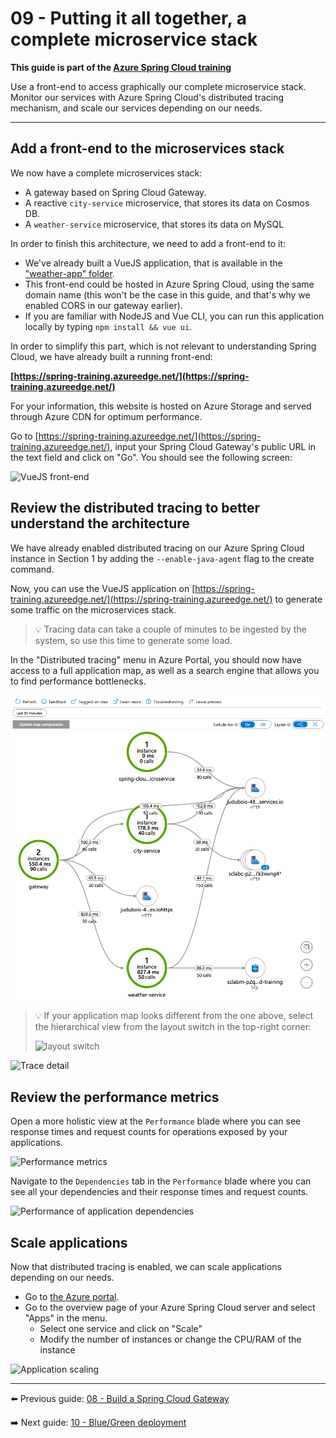 # 09 - Putting it all together, a complete microservice stack

__This guide is part of the [Azure Spring Cloud training](../README.md)__

Use a front-end to access graphically our complete microservice stack. Monitor our services with Azure Spring Cloud's distributed tracing mechanism, and scale our services depending on our needs.

---

## Add a front-end to the microservices stack

We now have a complete microservices stack:

- A gateway based on Spring Cloud Gateway.
- A reactive `city-service` microservice, that stores its data on Cosmos DB.
- A `weather-service` microservice, that stores its data on MySQL

In order to finish this architecture, we need to add a front-end to it:

- We've already built a VueJS application, that is available in the ["weather-app" folder](weather-app/).
- This front-end could be hosted in Azure Spring Cloud, using the same domain name (this won't be the case in this guide, and that's why we enabled CORS in our gateway earlier).
- If you are familiar with NodeJS and Vue CLI, you can run this application locally by typing `npm install && vue ui`.

In order to simplify this part, which is not relevant to understanding Spring Cloud, we have already built a running front-end:

__[https://spring-training.azureedge.net/](https://spring-training.azureedge.net/)__

For your information, this website is hosted on Azure Storage and served through Azure CDN for optimum performance.

Go to [https://spring-training.azureedge.net/](https://spring-training.azureedge.net/), input your Spring Cloud Gateway's public URL in the text field and click on "Go". You should see the following screen:

![VueJS front-end](media/01-vuejs-frontend.png)

## Review the distributed tracing to better understand the architecture

We have already enabled distributed tracing on our Azure Spring Cloud instance in Section 1 by adding the `--enable-java-agent` flag to the create command.

Now, you can use the VueJS application on [https://spring-training.azureedge.net/](https://spring-training.azureedge.net/) to generate some traffic on the microservices stack.

>💡 Tracing data can take a couple of minutes to be ingested by the system, so use this time to generate some load.

In the "Distributed tracing" menu in Azure Portal, you should now have access to a full application map, as well as a search engine that allows you to find performance bottlenecks.

![Distributed tracing](media/02-distributed-tracing.png)

> 💡 If your application map looks different from the one above, select the hierarchical view from the layout switch in the top-right corner:
>
> ![layout switch](media/05-layout-switch.png)

![Trace detail](media/03-trace-detail.png)

## Review the performance metrics

Open a more holistic view at the `Performance` blade where you can see response times and request counts for operations exposed by your applications.

![Performance metrics](media/09-performance.png)

Navigate to the `Dependencies` tab in the `Performance` blade where you can see all your dependencies and their response times and request counts.

![Performance of application dependencies](media/09-all-performance-dependencies.png)

## Scale applications

Now that distributed tracing is enabled, we can scale applications depending on our needs.

- Go to [the Azure portal](https://portal.azure.com/?WT.mc_id=azurespringcloud-github-judubois).
- Go to the overview page of your Azure Spring Cloud server and select "Apps" in the menu.
  - Select one service and click on "Scale"
  - Modify the number of instances or change the CPU/RAM of the instance

![Application scaling](media/04-application-scaling.png)

---

⬅️ Previous guide: [08 - Build a Spring Cloud Gateway](../08-build-a-spring-cloud-gateway/README.md)

➡️ Next guide: [10 - Blue/Green deployment](../10-blue-green-deployment/README.md)
